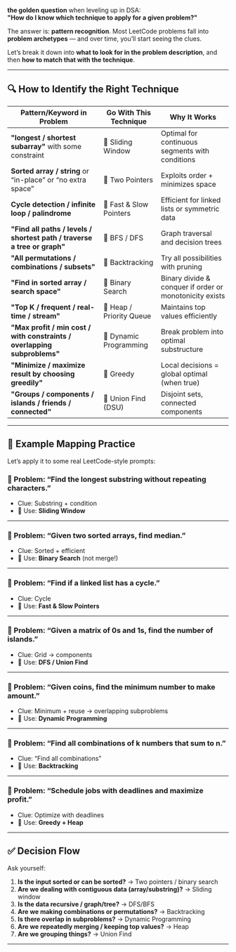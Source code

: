 **the golden question** when leveling up in DSA:  
**"How do I know which technique to apply for a given problem?"**

The answer is: **pattern recognition**. Most LeetCode problems fall into **problem archetypes** — and over time, you’ll start seeing the clues.

Let’s break it down into **what to look for in the problem description**, and then **how to match that with the technique**.

---

## 🔍 How to Identify the Right Technique

| Pattern/Keyword in Problem | Go With This Technique | Why It Works |
|----------------------------|------------------------|--------------|
| **"longest / shortest subarray"** with some constraint | 🔹 Sliding Window | Optimal for continuous segments with conditions |
| **Sorted array / string** or “in-place” or “no extra space” | 🔹 Two Pointers | Exploits order + minimizes space |
| **Cycle detection / infinite loop / palindrome** | 🔹 Fast & Slow Pointers | Efficient for linked lists or symmetric data |
| **"Find all paths / levels / shortest path / traverse a tree or graph"** | 🔹 BFS / DFS | Graph traversal and decision trees |
| **"All permutations / combinations / subsets"** | 🔹 Backtracking | Try all possibilities with pruning |
| **"Find in sorted array / search space"** | 🔹 Binary Search | Binary divide & conquer if order or monotonicity exists |
| **"Top K / frequent / real-time / stream"** | 🔹 Heap / Priority Queue | Maintains top values efficiently |
| **"Max profit / min cost / with constraints / overlapping subproblems"** | 🔹 Dynamic Programming | Break problem into optimal substructure |
| **"Minimize / maximize result by choosing greedily"** | 🔹 Greedy | Local decisions = global optimal (when true) |
| **"Groups / components / islands / friends / connected"** | 🔹 Union Find (DSU) | Disjoint sets, connected components |

---

## 🧠 Example Mapping Practice

Let’s apply it to some real LeetCode-style prompts:

### 🔸 Problem: “Find the longest substring without repeating characters.”
- Clue: Substring + condition
- 🔑 Use: **Sliding Window**

---

### 🔸 Problem: “Given two sorted arrays, find median.”
- Clue: Sorted + efficient
- 🔑 Use: **Binary Search** (not merge!)

---

### 🔸 Problem: “Find if a linked list has a cycle.”
- Clue: Cycle
- 🔑 Use: **Fast & Slow Pointers**

---

### 🔸 Problem: “Given a matrix of 0s and 1s, find the number of islands.”
- Clue: Grid → components
- 🔑 Use: **DFS / Union Find**

---

### 🔸 Problem: “Given coins, find the minimum number to make amount.”
- Clue: Minimum + reuse → overlapping subproblems
- 🔑 Use: **Dynamic Programming**

---

### 🔸 Problem: “Find all combinations of k numbers that sum to n.”
- Clue: “Find all combinations”
- 🔑 Use: **Backtracking**

---

### 🔸 Problem: “Schedule jobs with deadlines and maximize profit.”
- Clue: Optimize with deadlines
- 🔑 Use: **Greedy + Heap**

---

## ✅ Decision Flow

Ask yourself:
1. **Is the input sorted or can be sorted?** → Two pointers / binary search
2. **Are we dealing with contiguous data (array/substring)?** → Sliding window
3. **Is the data recursive / graph/tree?** → DFS/BFS
4. **Are we making combinations or permutations?** → Backtracking
5. **Is there overlap in subproblems?** → Dynamic Programming
6. **Are we repeatedly merging / keeping top values?** → Heap
7. **Are we grouping things?** → Union Find

---
